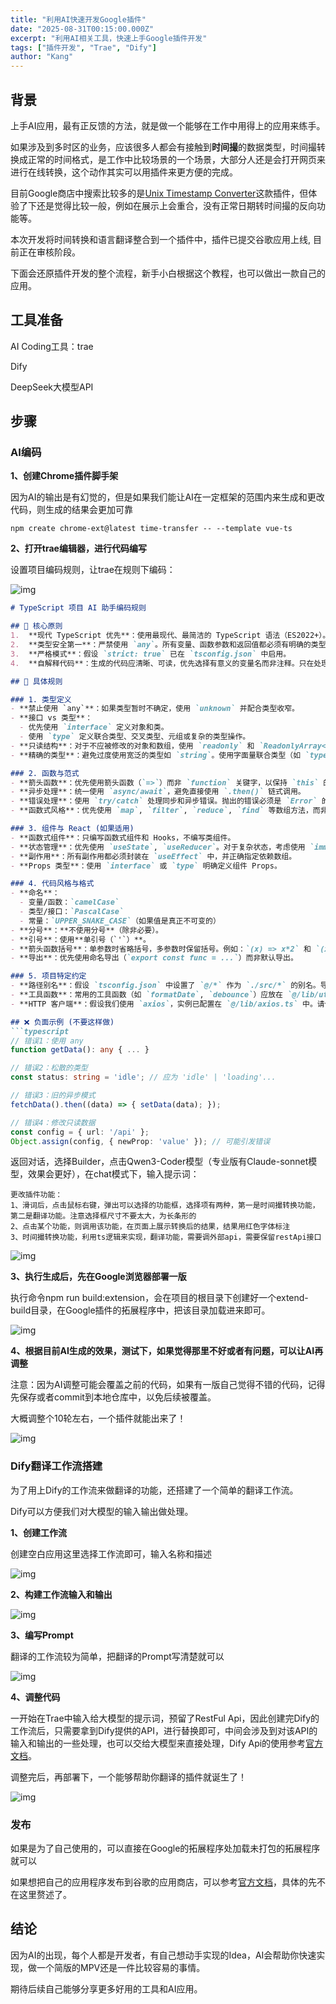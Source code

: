```yaml
---
title: "利用AI快速开发Google插件"
date: "2025-08-31T00:15:00.000Z"
excerpt: "利用AI相关工具，快速上手Google插件开发"
tags: ["插件开发", "Trae", "Dify"]
author: "Kang"
---
```



## 背景

上手AI应用，最有正反馈的方法，就是做一个能够在工作中用得上的应用来练手。

如果涉及到多时区的业务，应该很多人都会有接触到**时间撮**的数据类型，时间撮转换成正常的时间格式，是工作中比较场景的一个场景，大部分人还是会打开网页来进行在线转换，这个动作其实可以用插件来更方便的完成。

目前Google商店中搜索比较多的是[Unix Timestamp Converter](https://chromewebstore.google.com/detail/时间戳转换工具)这款插件，但体验了下还是觉得比较一般，例如在展示上会重合，没有正常日期转时间撮的反向功能等。



本次开发将时间转换和语言翻译整合到一个插件中，插件已提交谷歌应用上线, 目前正在审核阶段。



下面会还原插件开发的整个流程，新手小白根据这个教程，也可以做出一款自己的应用。

## 工具准备

AI Coding工具：trae

Dify

DeepSeek大模型API



## 步骤

### **AI编码**

**1、创建Chrome插件脚手架**

因为AI的输出是有幻觉的，但是如果我们能让AI在一定框架的范围内来生成和更改代码，则生成的结果会更加可靠

```Plain
npm create chrome-ext@latest time-transfer -- --template vue-ts
```



**2、打开trae编辑器，进行代码编写**

设置项目编码规则，让trae在规则下编码：

![img](https://ifqeccka29.feishu.cn/space/api/box/stream/download/asynccode/?code=ZDkyMDA4NzcyMjlkNGQxNDc4MWEzM2JmMGU0MzE5ZmFfYk1GQlhrcklyN1RIZEtvZU04dzhoZ1BmSXRVTUk1YWlfVG9rZW46WGx1U2JFdVNlb0F0U2R4eGFHTWNhd2ZtbktkXzE3NTY2MjYyNDQ6MTc1NjYyOTg0NF9WNA)

~~~Markdown
# TypeScript 项目 AI 助手编码规则

## 🎯 核心原则
1.  **现代 TypeScript 优先**：使用最现代、最简洁的 TypeScript 语法（ES2022+）。
2.  **类型安全第一**：严禁使用 `any`。所有变量、函数参数和返回值都必须有明确的类型。优先使用泛型、`unknown` 和类型守卫。
3.  **严格模式**：假设 `strict: true` 已在 `tsconfig.json` 中启用。
4.  **自解释代码**：生成的代码应清晰、可读，优先选择有意义的变量名而非注释。只在处理复杂逻辑时添加简洁的 JSDoc/注释。

## 📜 具体规则

### 1. 类型定义
- **禁止使用 `any`**：如果类型暂时不确定，使用 `unknown` 并配合类型收窄。
- **接口 vs 类型**：
  - 优先使用 `interface` 定义对象和类。
  - 使用 `type` 定义联合类型、交叉类型、元组或复杂的类型操作。
- **只读结构**：对于不应被修改的对象和数组，使用 `readonly` 和 `ReadonlyArray<T>`/`readonly T[]`。
- **精确的类型**：避免过度使用宽泛的类型如 `string`。使用字面量联合类型（如 `type Status = 'idle' | 'loading' | 'success' | 'error'`）。

### 2. 函数与范式
- **箭头函数**：优先使用箭头函数（`=>`）而非 `function` 关键字，以保持 `this` 的上下文一致性。
- **异步处理**：统一使用 `async/await`，避免直接使用 `.then()` 链式调用。
- **错误处理**：使用 `try/catch` 处理同步和异步错误。抛出的错误必须是 `Error` 的实例或其子类。
- **函数式风格**：优先使用 `map`, `filter`, `reduce`, `find` 等数组方法，而非 `for` 循环。

### 3. 组件与 React (如果适用)
- **函数式组件**：只编写函数式组件和 Hooks，不编写类组件。
- **状态管理**：优先使用 `useState`, `useReducer`。对于复杂状态，考虑使用 `immer` 进行不可变更新。
- **副作用**：所有副作用都必须封装在 `useEffect` 中，并正确指定依赖数组。
- **Props 类型**：使用 `interface` 或 `type` 明确定义组件 Props。

### 4. 代码风格与格式
- **命名**：
  - 变量/函数：`camelCase`
  - 类型/接口：`PascalCase`
  - 常量：`UPPER_SNAKE_CASE`（如果值是真正不可变的）
- **分号**：**不使用分号**（除非必要）。
- **引号**：使用**单引号（`'`）**。
- **箭头函数括号**：单参数时省略括号，多参数时保留括号。例如：`(x) => x*2` 和 `(x, y) => x + y`。
- **导出**：优先使用命名导出（`export const func = ...`）而非默认导出。

### 5. 项目特定约定
- **路径别名**：假设 `tsconfig.json` 中设置了 `@/*` 作为 `./src/*` 的别名。导入时请使用 `@/components/Button` 而非相对路径 `../../components/Button`。
- **工具函数**：常用的工具函数（如 `formatDate`, `debounce`）应放在 `@/lib/utils.ts` 中。
- **HTTP 客户端**：假设我们使用 `axios`，实例已配置在 `@/lib/axios.ts` 中。请使用它进行网络请求。

## ❌ 负面示例 (不要这样做)
```typescript
// 错误1：使用 any
function getData(): any { ... }

// 错误2：松散的类型
const status: string = 'idle'; // 应为 'idle' | 'loading'...

// 错误3：旧的异步模式
fetchData().then((data) => { setData(data); });

// 错误4：修改只读数据
const config = { url: '/api' };
Object.assign(config, { newProp: 'value' }); // 可能引发错误
~~~

返回对话，选择Builder，点击Qwen3-Coder模型（专业版有Claude-sonnet模型，效果会更好），在chat模式下，输入提示词：

```Plain
更改插件功能：
1、滑词后，点击鼠标右键，弹出可以选择的功能框，选择项有两种，第一是时间撮转换功能，第二是翻译功能。注意选择框尺寸不要太大，为长条形的
2、点击某个功能，则调用该功能，在页面上展示转换后的结果，结果用红色字体标注
3、时间撮转换功能，利用ts逻辑来实现，翻译功能，需要调外部api，需要保留restApi接口
```

![img](https://ifqeccka29.feishu.cn/space/api/box/stream/download/asynccode/?code=YjM3NzIyYTVkZjE3NWU5NjMwZTZlNmMyM2U0NDU1NmNfRUd1MkZNYkN1d3k5aGtiVk1scElGbThNSlVna3N4MjNfVG9rZW46V0Z2VmJiazBNb1dHMnZ4Y1dGVGM1Q09hbjNlXzE3NTY2MjYyNDQ6MTc1NjYyOTg0NF9WNA)

**3、执行生成后，先在Google浏览器部署一版**

执行命令npm run build:extension，会在项目的根目录下创建好一个extend-build目录，在Google插件的拓展程序中，把该目录加载进来即可。

![img](https://ifqeccka29.feishu.cn/space/api/box/stream/download/asynccode/?code=MzY4ODlkNTQ3ZWU4ZGJjODUwYjM4M2VlMzEyMWRjMTVfcnA4eGFtblpIdzlaR2tvYjk0TUUyUEV1cDB4WHBuQVNfVG9rZW46UzhxaGJqckJLbzlXd3V4Q2Rwd2NtTEdKbmhSXzE3NTY2MjYyNDQ6MTc1NjYyOTg0NF9WNA)



**4、根据目前AI生成的效果，测试下，如果觉得那里不好或者有问题，可以让AI再调整**

注意：因为AI调整可能会覆盖之前的代码，如果有一版自己觉得不错的代码，记得先保存或者commit到本地仓库中，以免后续被覆盖。



大概调整个10轮左右，一个插件就能出来了！

![img](https://ifqeccka29.feishu.cn/space/api/box/stream/download/asynccode/?code=YjRlMjE3MjU5NWIyODFhY2Y1MDFkMDk0ODQ1YjJkN2NfSEcydnA5QW8yZ3FWOEhaZENoZVN6SWVEYThlRGhjZkxfVG9rZW46UE8zM2JPejZVb3l6dUJ4SXJCR2N4NFZUbmllXzE3NTY2MjYyNDQ6MTc1NjYyOTg0NF9WNA)





### **Dify翻译工作流搭建**

为了用上Dify的工作流来做翻译的功能，还搭建了一个简单的翻译工作流。

Dify可以方便我们对大模型的输入输出做处理。

**1、创建工作流**

创建空白应用这里选择工作流即可，输入名称和描述

![img](https://ifqeccka29.feishu.cn/space/api/box/stream/download/asynccode/?code=YjlmZmJlNDk5MjUzYWNlNjIyZmQyMDFkMTc2YTZmZDBfNnVPU0hQeEhQamFhY1Fza1JmQlU4UEdYczJlM3Vqa3VfVG9rZW46UTF4TmJJZ2FCb293bGZ4V3VvU2NXQkxnbmZiXzE3NTY2MjYyNDQ6MTc1NjYyOTg0NF9WNA)

**2、构建工作流输入和输出**

![img](https://ifqeccka29.feishu.cn/space/api/box/stream/download/asynccode/?code=NDNmNWU1NDMwZGM0ZWRjZDhhYmFlZWNjN2U3YWI5YTJfQ3liWjQ4UUpaNnFvQzRuWFFNdEZrRTUzaWF1RmRxUTZfVG9rZW46SkwzVWJCaXNjb3lQR0x4YXdXdGN6dFdabng4XzE3NTY2MjYyNDQ6MTc1NjYyOTg0NF9WNA)



**3、编写Prompt**

翻译的工作流较为简单，把翻译的Prompt写清楚就可以

![img](https://ifqeccka29.feishu.cn/space/api/box/stream/download/asynccode/?code=NWUxM2U1MWIwYjQ0MWExZGVhYmIxMmY4NTkwYWVjNTVfajVBOWpjNHlEeWQ4OW5iSTVTdlNzd0ZnS3hjbEJiM0ZfVG9rZW46R1hDbmJtNTlhb1R5a0d4VVc4UWM4cmZ0blpjXzE3NTY2MjYyNDQ6MTc1NjYyOTg0NF9WNA)



**4、调整代码**

一开始在Trae中输入给大模型的提示词，预留了RestFul Api，因此创建完Dify的工作流后，只需要拿到Dify提供的API，进行替换即可，中间会涉及到对该API的输入和输出的一些处理，也可以交给大模型来直接处理，Dify Api的使用参考[官方文档](https://cloud.dify.ai/app/6f1e3c97-1d16-4158-b201-3c06a0ec6c9c/develop)。



 调整完后，再部署下，一个能够帮助你翻译的插件就诞生了！

![img](https://ifqeccka29.feishu.cn/space/api/box/stream/download/asynccode/?code=MzBiNDNkNGViZGI1ODIwNzhmYWQ2YjI3MmI4M2JlOWZfSFVtWWVZUFRwS3Q3WkVKUTBpVGZKODlYamFBOXc1Y3pfVG9rZW46WFo5RmJkZUdhb3FzOFN4VUFNWGNwSzdnbnllXzE3NTY2MjYyNDQ6MTc1NjYyOTg0NF9WNA)



### **发布**

如果是为了自己使用的，可以直接在Google的拓展程序处加载未打包的拓展程序就可以

如果想把自己的应用程序发布到谷歌的应用商店，可以参考[官方文档](https://developer.chrome.com/docs/webstore/publish?hl=zh-cn)，具体的先不在这里赘述了。





## **结论**

因为AI的出现，每个人都是开发者，有自己想动手实现的Idea，AI会帮助你快速实现，做一个简版的MPV还是一件比较容易的事情。



期待后续自己能够分享更多好用的工具和AI应用。